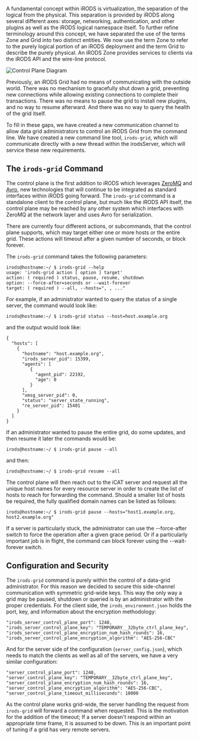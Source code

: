 A fundamental concept within iRODS is virtualization, the separation of the logical from the physical.  This separation is provided by iRODS along several different axes: storage, networking, authentication, and other plugins as well as the iRODS logical namespace itself. To further refine terminology around this concept, we have separated the use of the terms Zone and Grid into two distinct entities. We now use the term Zone to refer to the purely logical portion of an iRODS deployment and the term Grid to describe the purely physical. An iRODS Zone provides services to clients via the iRODS API and the wire-line protocol.

![Control Plane Diagram](../ControlPlaneDiagram.jpg)

Previously, an iRODS Grid had no means of communicating with the outside world.  There was no mechanism to gracefully shut down a grid, preventing new connections while allowing existing connections to complete their transactions. There was no means to pause the grid to install new plugins, and no way to resume afterward.  And there was no way to query the health of the grid itself.

To fill in these gaps, we have created a new communication channel to allow data grid administrators to control an iRODS Grid from the command line. We have created a new command line tool, `irods-grid`, which will communicate directly with a new thread within the irodsServer, which will service these new requirements.

## The `irods-grid` Command

The control plane is the first addition to iRODS which leverages [ZeroMQ](http://zeromq.org/) and [Avro](https://avro.apache.org/), new technologies that will continue to be integrated as standard interfaces within iRODS going forward.  The `irods-grid` command is a standalone client to the control plane, but much like the iRODS API itself, the control plane may be reached by any other system which interfaces with ZeroMQ at the network layer and uses Avro for serialization.

There are currently four different actions, or subcommands, that the control plane supports, which may target either one or more hosts or the entire grid. These actions will timeout after a given number of seconds, or block forever.

The `irods-grid` command takes the following parameters:


```
irods@hostname:~/ $ irods-grid --help
usage: 'irods-grid action [ option ] target'
action: ( required ) status, pause, resume, shutdown
option: --force-after=seconds or --wait-forever
target: ( required ) --all, --hosts=", , ..."
```

For example, if an administrator wanted to query the status of a single server, the command would look like:


```
irods@hostname:~/ $ irods-grid status --host=host.example.org
```

and the output would look like:


```
{
  "hosts": [
    {
      "hostname": "host.example.org",
      "irods_server_pid": 15399,
      "agents": [
         {
           "agent_pid": 22192,
           "age": 0
         }
      ],
      "xmsg_server_pid": 0,
      "status": "server_state_running",
      "re_server_pid": 15401
    }
  ]
}
```

If an administrator wanted to pause the entire grid, do some updates, and then resume it later the commands would be:


```
irods@hostname:~/ $ irods-grid pause --all
```

and then:

```
irods@hostname:~/ $ irods-grid resume --all
```

The control plane will then reach out to the iCAT server and request all the unique host names for every resource server in order to create the list of hosts to reach for forwarding the command.  Should a smaller list of hosts be required, the fully qualified domain names can be listed as follows:


```
irods@hostname:~/ $ irods-grid pause --hosts="host1.example.org, host2.example.org"
```

If a server is particularly stuck, the administrator can use the --force-after switch to force the operation after a given grace period.  Or if a particularly important job is in flight, the command can block forever using the --wait-forever switch.

## Configuration and Security

The `irods-grid` command is purely within the control of a data-grid administrator. For this reason we decided to secure this side-channel communication with symmetric grid-wide keys. This way the only way a grid may be paused, shutdown or queried is by an administrator with the proper credentials. For the client side, the `irods_environment.json` holds the port, key, and information about the encryption methodology:


```
"irods_server_control_plane_port": 1248,
"irods_server_control_plane_key": "TEMPORARY__32byte_ctrl_plane_key",
"irods_server_control_plane_encryption_num_hash_rounds": 16,
"irods_server_control_plane_encryption_algorithm": "AES-256-CBC"
```

And for the server side of the configuration (`server_config.json`), which needs to match the clients as well as all of the servers, we have a very similar configuration:


```
"server_control_plane_port": 1248,
"server_control_plane_key": "TEMPORARY__32byte_ctrl_plane_key",
"server_control_plane_encryption_num_hash_rounds": 16,
"server_control_plane_encryption_algorithm": "AES-256-CBC",
"server_control_plane_timeout_milliseconds": 10000
```

As the control plane works grid-wide, the server handling the request from `irods-grid` will forward a command when requested. This is the motivation for the addition of the timeout; If a server doesn't respond within an appropriate time frame, it is assumed to be down. This is an important point of tuning if a grid has very remote servers.

